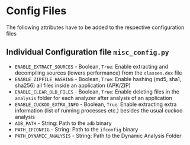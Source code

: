 # Config Files
The following attributes have to be added to the respective configuration files

## Individual Configuration file `misc_config.py`

* `ENABLE_EXTRACT_SOURCES` - Boolean, `True`: Enable extracting and decompiling sources (lowers performance) from the `classes.dex` file
* `ENABLE_ZIPFILE_HASHING` - Boolean, `True`: Enable hashing (md5, sha1, sha256) all files inside an application (APK/ZIP)
* `ENABLE_CLEAR_OLD_FILES` - Boolean, `True`: Enable deleting files in the `analysis` folder for each analyzer after analysis of an application
* `ENABLE_CUCKOO_EXTRA_INFO` - Boolean, `True`: Enable extracting extra information (list of running processes etc.) besides the usual cuckoo analysis
* `ADB_PATH` - String: Path to the `adb` binary
* `PATH_IFCONFIG` - String: Path to the `ifconfig` binary
* `PATH_DYNAMIC_ANALYSIS` - String: Path to the Dynamic Analysis Folder
